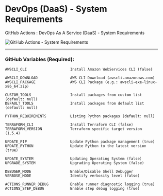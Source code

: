 # DevOps (DaaS) - System Requirements
GitHub Actions : DevOps As A Service (DaaS) - System Requirements

![GitHub Actions - System Requirements](https://github.com/emvaldes/operations-toolset/workflows/GitHub%20Actions%20-%20System%20Requirements/badge.svg)

---
### GitHub Variables (Required):

```console
AWSCLI_CLI                    Install Amazon WebServices CLI (false)
```
```console
AWSCLI_DOWNLOAD               AWS CLI Download (awscli.amazonaws.com)
AWSCLI_PACKAGE                AWS CLI Package (e.g.: awscli-exe-linux-x86_64.zip)
```
```console
CUSTOM_TOOLS                  Install packages from custom list (default: null)
DEFAULT_TOOLS                 Install packages from default list (default: null)

PYTHON_REQUIREMENTS           Listing Python packages (default: null)

TERRAFORM_CLI                 Install Terraform CLI (false)
TERRAFORM_VERSION             Terraform specific target version (1.5.4)
```
```console
UPDATE_PIP                    Update Python package management (true)
UPDATE_PYTHON                 Update Python to the latest version (true)
```
```console
UPDATE_SYSTEM                 Updating Operating System (false)
UPGRADE_SYSTEM                Upgrading Operating System (false)
```
```console
DEBUGER_MODE                  Enable/Disable Shell Debugger
VERBOSE_MODE                  Identify verbosity level (false)
```
```console
ACTIONS_RUNNER_DEBUG          Enable runner diagnostic logging (true)
ACTIONS_STEP_DEBUG            Enable step debug logging (true)
```
